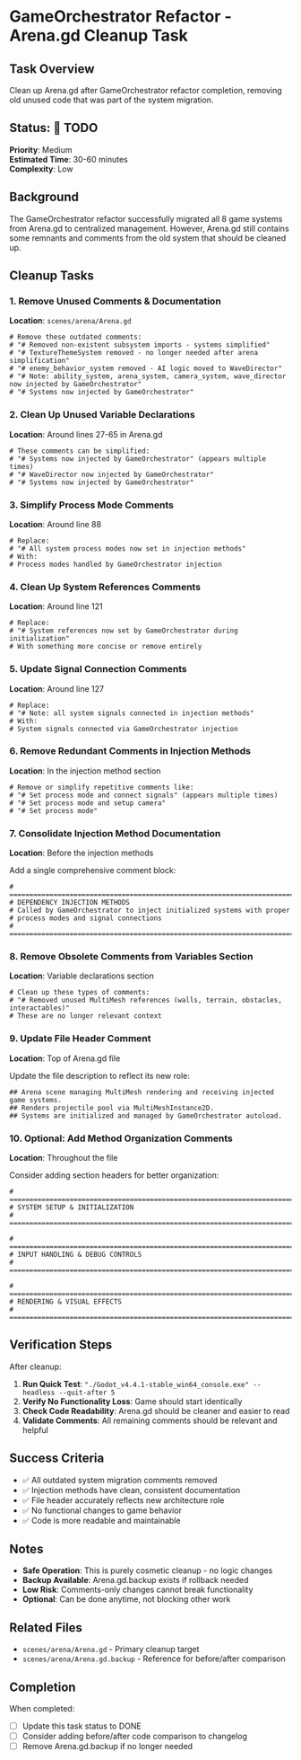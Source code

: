 # GameOrchestrator Refactor - Arena.gd Cleanup Task

## Task Overview
Clean up Arena.gd after GameOrchestrator refactor completion, removing old unused code that was part of the system migration.

## Status: 🔄 TODO
**Priority**: Medium  
**Estimated Time**: 30-60 minutes  
**Complexity**: Low  

## Background
The GameOrchestrator refactor successfully migrated all 8 game systems from Arena.gd to centralized management. However, Arena.gd still contains some remnants and comments from the old system that should be cleaned up.

## Cleanup Tasks

### 1. Remove Unused Comments & Documentation
**Location**: `scenes/arena/Arena.gd`

```gdscript
# Remove these outdated comments:
# "# Removed non-existent subsystem imports - systems simplified"
# "# TextureThemeSystem removed - no longer needed after arena simplification" 
# "# enemy_behavior_system removed - AI logic moved to WaveDirector"
# "# Note: ability_system, arena_system, camera_system, wave_director now injected by GameOrchestrator"
# "# Systems now injected by GameOrchestrator"
```

### 2. Clean Up Unused Variable Declarations
**Location**: Around lines 27-65 in Arena.gd

```gdscript
# These comments can be simplified:
# "# Systems now injected by GameOrchestrator" (appears multiple times)
# "# WaveDirector now injected by GameOrchestrator"  
# "# Systems now injected by GameOrchestrator"
```

### 3. Simplify Process Mode Comments  
**Location**: Around line 88

```gdscript
# Replace:
# "# All system process modes now set in injection methods"
# With:
# Process modes handled by GameOrchestrator injection
```

### 4. Clean Up System References Comments
**Location**: Around line 121

```gdscript
# Replace:
# "# System references now set by GameOrchestrator during initialization"
# With something more concise or remove entirely
```

### 5. Update Signal Connection Comments
**Location**: Around line 127

```gdscript
# Replace:
# "# Note: all system signals connected in injection methods"
# With:
# System signals connected via GameOrchestrator injection
```

### 6. Remove Redundant Comments in Injection Methods
**Location**: In the injection method section

```gdscript
# Remove or simplify repetitive comments like:
# "# Set process mode and connect signals" (appears multiple times)
# "# Set process mode and setup camera"
# "# Set process mode"
```

### 7. Consolidate Injection Method Documentation
**Location**: Before the injection methods

Add a single comprehensive comment block:
```gdscript
# ============================================================================
# DEPENDENCY INJECTION METHODS
# Called by GameOrchestrator to inject initialized systems with proper 
# process modes and signal connections
# ============================================================================
```

### 8. Remove Obsolete Comments from Variables Section
**Location**: Variable declarations section

```gdscript
# Clean up these types of comments:
# "# Removed unused MultiMesh references (walls, terrain, obstacles, interactables)"
# These are no longer relevant context
```

### 9. Update File Header Comment
**Location**: Top of Arena.gd file

Update the file description to reflect its new role:
```gdscript
## Arena scene managing MultiMesh rendering and receiving injected game systems.
## Renders projectile pool via MultiMeshInstance2D.  
## Systems are initialized and managed by GameOrchestrator autoload.
```

### 10. Optional: Add Method Organization Comments
**Location**: Throughout the file

Consider adding section headers for better organization:
```gdscript
# ============================================================================
# SYSTEM SETUP & INITIALIZATION
# ============================================================================

# ============================================================================
# INPUT HANDLING & DEBUG CONTROLS  
# ============================================================================

# ============================================================================
# RENDERING & VISUAL EFFECTS
# ============================================================================
```

## Verification Steps

After cleanup:
1. **Run Quick Test**: `"./Godot_v4.4.1-stable_win64_console.exe" --headless --quit-after 5`
2. **Verify No Functionality Loss**: Game should start identically
3. **Check Code Readability**: Arena.gd should be cleaner and easier to read
4. **Validate Comments**: All remaining comments should be relevant and helpful

## Success Criteria
- ✅ All outdated system migration comments removed
- ✅ Injection methods have clean, consistent documentation  
- ✅ File header accurately reflects new architecture role
- ✅ No functional changes to game behavior
- ✅ Code is more readable and maintainable

## Notes
- **Safe Operation**: This is purely cosmetic cleanup - no logic changes
- **Backup Available**: Arena.gd.backup exists if rollback needed
- **Low Risk**: Comments-only changes cannot break functionality
- **Optional**: Can be done anytime, not blocking other work

## Related Files
- `scenes/arena/Arena.gd` - Primary cleanup target
- `scenes/arena/Arena.gd.backup` - Reference for before/after comparison

## Completion
When completed:
- [ ] Update this task status to DONE
- [ ] Consider adding before/after code comparison to changelog
- [ ] Remove Arena.gd.backup if no longer needed